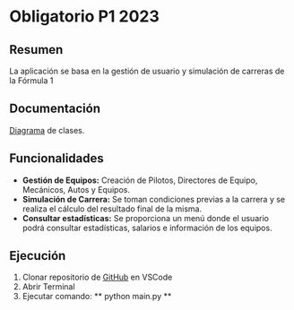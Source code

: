 # Obligatorio P1 2023 

## Resumen
La aplicación se basa en la gestión de usuario y simulación de carreras de la Fórmula 1

## Documentación
[Diagrama](https://drive.google.com/file/d/1CgCftywD4d-Oz8AiDLaBn4n16alo24-V/view?usp=sharing) de clases.

## Funcionalidades
- **Gestión de Equipos:** Creación de Pilotos, Directores de Equipo, Mecánicos, Autos y Equipos.
- **Simulación de Carrera:** Se toman condiciones previas a la carrera y se realiza el cálculo del resultado final de la misma.
- **Consultar estadísticas:** Se proporciona un menú donde el usuario podrá consultar estadísticas, salarios e información de los equipos.

## Ejecución
1. Clonar repositorio de [GitHub](https://github.com/gocolman-uru/Obligatorio_p1) en VSCode
2. Abrir Terminal
3. Ejecutar comando: ** python main.py **
